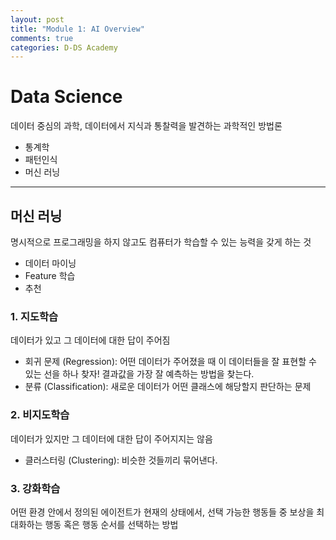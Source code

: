 ```yaml
---
layout: post
title: "Module 1: AI Overview"
comments: true
categories: D-DS Academy
---
```


# Data Science
데이터 중심의 과학, 데이터에서 지식과 통찰력을 발견하는 과학적인 방법론
- 통계학
- 패턴인식
- 머신 러닝

---
## 머신 러닝
명시적으로 프로그래밍을 하지 않고도 컴퓨터가 학습할 수 있는 능력을 갖게 하는 것
- 데이터 마이닝
- Feature 학습
- 추천

### 1. 지도학습
데이터가 있고 그 데이터에 대한 답이 주어짐
- 회귀 문제 (Regression): 어떤 데이터가 주어졌을 때 이 데이터들을 잘 표현할 수 있는 선을 하나 찾자! 결과값을 가장 잘 예측하는 방법을 찾는다.
- 분류 (Classification): 새로운 데이터가 어떤 클래스에 해당할지 판단하는 문제

### 2. 비지도학습
데이터가 있지만 그 데이터에 대한 답이 주어지지는 않음
- 클러스터링 (Clustering): 비슷한 것들끼리 묶어낸다.

### 3. 강화학습
어떤 환경 안에서 정의된 에이전트가 현재의 상태에서, 선택 가능한 행동들 중 보상을 최대화하는 행동 혹은 행동 순서를 선택하는 방법